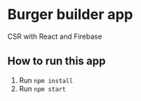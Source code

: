 # Burger builder app

CSR with React and Firebase

## How to run this app

1. Run ```npm install```
2. Run ``` npm start ```
